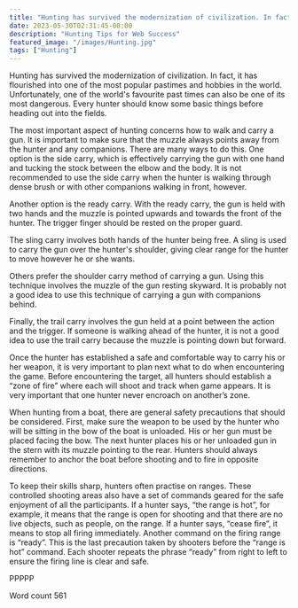 ```yaml
---
title: "Hunting has survived the modernization of civilization. In fact, it has flourished into one of the most popular pastimes and hobbies in the world. Unfortunately, one of the world's favourite past times can also be one of its most dangerous. Every hunter should know some basic things before heading out into the fields."
date: 2023-05-30T02:31:45-08:00
description: "Hunting Tips for Web Success"
featured_image: "/images/Hunting.jpg"
tags: ["Hunting"]
---
```


Hunting has survived the modernization of civilization. In fact, it has flourished into one of the most popular pastimes and hobbies in the world. Unfortunately, one of the world's favourite past times can also be one of its most dangerous. Every hunter should know some basic things before heading out into the fields. 

The most important aspect of hunting concerns how to walk and carry a gun. It is important to make sure that the muzzle always points away from the hunter and any companions. There are many ways to do this. One option is the side carry, which is effectively carrying the gun with one hand and tucking the stock between the elbow and the body. It is not recommended to use the side carry when the hunter is walking through dense brush or with other companions walking in front, however.

Another option is the ready carry. With the ready carry, the gun is held with two hands and the muzzle is pointed upwards and towards the front of the hunter. The trigger finger should be rested on the proper guard.

The sling carry involves both hands of the hunter being free. A sling is used to carry the gun over the hunter's shoulder, giving clear range for the hunter to move however he or she wants. 

Others prefer the shoulder carry method of carrying a gun. Using this technique involves the muzzle of the gun resting skyward. It is probably not a good idea to use this technique of carrying a gun with companions behind.

Finally, the trail carry involves the gun held at a point between the action and the trigger. If someone is walking ahead of the hunter, it is not a good idea to use the trail carry because the muzzle is pointing down but forward. 

Once the hunter has established a safe and comfortable way to carry his or her weapon, it is very important to plan next what to do when encountering the game. Before encountering the target, all hunters should establish a “zone of fire” where each will shoot and track when game appears. It is very important that one hunter never encroach on another’s zone. 

When hunting from a boat, there are general safety precautions that should be considered. First, make sure the weapon to be used by the hunter who will be sitting in the bow of the boat is unloaded. His or her gun must be placed facing the bow. The next hunter places his or her unloaded gun in the stern with its muzzle pointing to the rear.  Hunters should always remember to anchor the boat before shooting and to fire in opposite directions.

To keep their skills sharp, hunters often practise on ranges. These controlled shooting areas also have a set of commands geared for the safe enjoyment of all the participants. If a hunter says, “the range is hot”, for example, it means that the range is open for shooting and that there are no live objects, such as people, on the range. If a hunter says, “cease fire”, it means to stop all firing immediately. Another command on the firing range is “ready”. This is the last precaution taken by shooters before the “range is hot” command. Each shooter repeats the phrase “ready” from right to left to ensure the firing line is clear and safe.  

PPPPP

Word count 561

